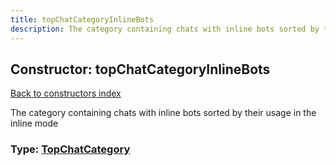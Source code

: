 ```yaml
---
title: topChatCategoryInlineBots
description: The category containing chats with inline bots sorted by their usage in the inline mode
---
```

## Constructor: topChatCategoryInlineBots  
[Back to constructors index](index.md)



The category containing chats with inline bots sorted by their usage in the inline mode




### Type: [TopChatCategory](../types/TopChatCategory.md)


